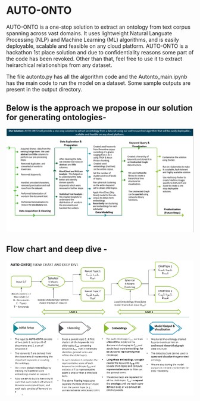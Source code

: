 # AUTO-ONTO
AUTO-ONTO is a one-stop solution to extract an ontology from text corpus spanning across vast domains. It uses lightweight Natural Languate Processing (NLP) and Machine Learning (ML) algorithms, and is easily deployable, scalable and feasible on any cloud platform. AUTO-ONTO is a hackathon 1st place solution and due to confidentiality reasons some part of the code has been revoked. Other than that, feel free to use it to extract heirarchical relationships from any dataset.

The file autonto.py has all the algorithm code and the Autonto_main.ipynb has the main code to run the model on a dataset. Some sample outputs are present in the output directory.

## Below is the approach we propose in our solution for generating ontologies-

![Overall Approach](https://github.com/Abhinand20/AUTO-ONTO/blob/main/imgs/approach.PNG)

## Flow chart and deep dive -

![Flow Chart](https://github.com/Abhinand20/AUTO-ONTO/blob/main/imgs/Flow.PNG)
